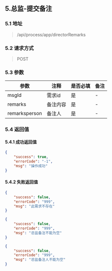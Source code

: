 ## 5.总监-提交备注

### 5.1 地址
> /api/process/app/directorRemarks

### 5.2 请求方式
> POST

### 5.3 参数

|  参数   | 注释  |是否必填  |备注  |
|  ----  | ----  |----  |----  |
| msgId  | 需求id | 是 | -
| remarks  | 备注内容 | 是 | -
| remarksperson  | 备注人| 是 | -

### 5.4 返回值

#### 5.4.1 成功返回值

```json
{
    "success": true,
    "errorCode": "-1",
    "msg": "操作成功"
}
```

#### 5.4.2 失败返回值
```json
{
    "success": false,
    "errorCode": "999",
    "msg": "此需求不存在"
}
```

```json
{
    "success": false,
    "errorCode": "999",
    "msg": "总监备注不能为空"
}
```


```json
{
    "success": false,
    "errorCode": "999",
    "msg": "总监备注人不能为空"
}
```